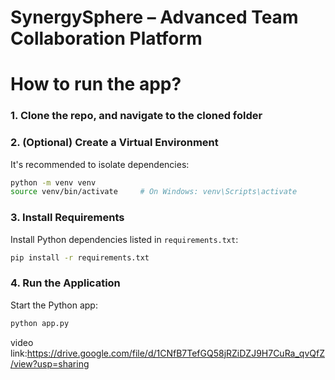 # SynergySphere – Advanced Team Collaboration Platform
# How to run the app?

### 1. Clone the repo, and navigate to the cloned folder

### 2. (Optional) Create a Virtual Environment

It's recommended to isolate dependencies:

```bash
python -m venv venv
source venv/bin/activate     # On Windows: venv\Scripts\activate
```

### 3. Install Requirements

Install Python dependencies listed in `requirements.txt`:

```bash
pip install -r requirements.txt
```

### 4. Run the Application

Start the Python app:

```bash
python app.py
```

video link:https://drive.google.com/file/d/1CNfB7TefGQ58jRZiDZJ9H7CuRa_qvQfZ/view?usp=sharing

